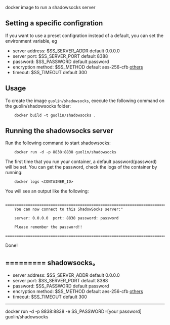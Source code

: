 docker image to run a shadowsocks server

Setting a specific configration
-------------------------------------------------

If you want to use a preset configration instead of a default, you can set 
the environment variable, eg

* server address: $SS_SERVER_ADDR  default 0.0.0.0
* server port: $SS_SERVER_PORT default 8388
* password: $SS_PASSWORD default password
* encryption method: $SS_METHOD default aes-256-cfb [others](https://github.com/shadowsocks/shadowsocks/wiki/Encryption)
* timeout: $SS_TIMEOUT default 300


Usage
-----

To create the image `guolin/shadowsocks`, execute the following command on the guolin/shadowsocks folder:

        docker build -t guolin/shadowsocks .


Running the shadowsocks server
--------------------------

Run the following command to start shadowsocks:

        docker run -d -p 8838:8838 guolin/shadowsocks

The first time that you run your container, a default password(password) will be set. You can get the password, check the logs of the container by running:

        docker logs <CONTAINER_ID>

You will see an output like the following:

        ========================================================================
        You can now connect to this ShadowSocks server:"

        server: 0.0.0.0  port: 8838 password: password

        Please remember the password!!
        ========================================================================

Done!

=========
shadowsocks。
---------
* server address: $SS_SERVER_ADDR  default 0.0.0.0
* server port: $SS_SERVER_PORT default 8388
* password: $SS_PASSWORD default password
* encryption method: $SS_METHOD default aes-256-cfb [others](https://github.com/shadowsocks/shadowsocks/wiki/Encryption)
* timeout: $SS_TIMEOUT default 300
------

docker run -d -p 8838:8838 -e SS_PASSWORD=[your password] guolin/shadowsocks

